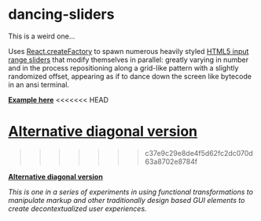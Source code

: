 # dancing-sliders
This is a weird one...

Uses [React.createFactory](https://facebook.github.io/react/blog/2014/10/14/introducing-react-elements.html) to spawn numerous heavily styled [HTML5 input range sliders](https://developer.mozilla.org/en-US/docs/Web/HTML/Element/input) that modify themselves in parallel: greatly varying in number and in the process repositioning along a grid-like pattern with a slightly randomized offset, appearing as if to dance down the screen like bytecode in an ansi terminal.

**[Example here](http://sretaeper.ucoz.com/dancing-sliders/index.html)**
<<<<<<< HEAD

**[Alternative diagonal version](http://sretaeper.ucoz.com/dancing-sliders/index_diagonal.html)**
=======
>>>>>>> c37e9c29e8de4f5d62fc2dc070d63a8702e8784f

**[Alternative diagonal version](http://sretaeper.ucoz.com/dancing-sliders/index_diagonal.html)**

*This is one in a series of experiments in using functional transformations to manipulate markup and other traditionally design based GUI elements to create decontextualized user experiences.*
